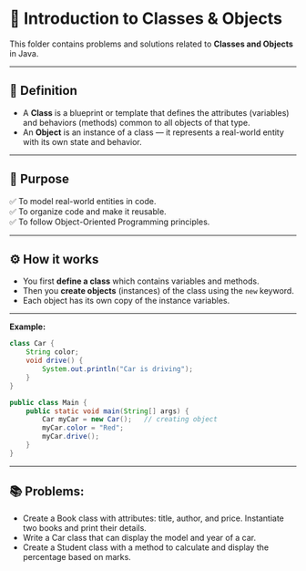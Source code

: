 # 📘 Introduction to Classes & Objects

This folder contains problems and solutions related to **Classes and Objects** in Java.

---

## 📝 Definition

- A **Class** is a blueprint or template that defines the attributes (variables) and behaviors (methods) common to all objects of that type.
- An **Object** is an instance of a class — it represents a real-world entity with its own state and behavior.

---

## 🎯 Purpose

✅ To model real-world entities in code.  
✅ To organize code and make it reusable.  
✅ To follow Object-Oriented Programming principles.  

---

## ⚙️ How it works

- You first **define a class** which contains variables and methods.
- Then you **create objects** (instances) of the class using the `new` keyword.
- Each object has its own copy of the instance variables.

--- 

**Example:**
```java
class Car {
    String color;
    void drive() {
        System.out.println("Car is driving");
    }
}

public class Main {
    public static void main(String[] args) {
        Car myCar = new Car();   // creating object
        myCar.color = "Red";
        myCar.drive();
    }
}
```

---

## 📚 Problems: 
- Create a Book class with attributes: title, author, and price. Instantiate two books and print their details.
- Write a Car class that can display the model and year of a car.
- Create a Student class with a method to calculate and display the percentage based on marks.
